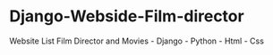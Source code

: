 # Django-Webside-Film-director
Website List Film Director and Movies - Django - Python - Html - Css
